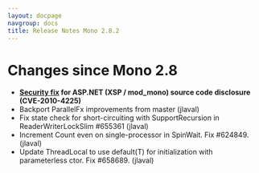 ```yaml
---
layout: docpage
navgroup: docs
title: Release Notes Mono 2.8.2
---
```


Changes since Mono 2.8
======================

-   **[Security fix]({{site.github.url}}/Vulnerabilities#XSP.2Fmod_mono_source_code_disclosure) for ASP.NET (XSP / mod\_mono) source code disclosure (CVE-2010-4225)**
-   Backport ParallelFx improvements from master (jlaval)
-   Fix state check for short-circuiting with SupportRecursion in ReaderWriterLockSlim \#655361 (jlaval)
-   Increment Count even on single-processor in SpinWait. Fix \#624849. (jlaval)
-   Update ThreadLocal to use default(T) for initialization with parameterless ctor. Fix \#658689. (jlaval)



